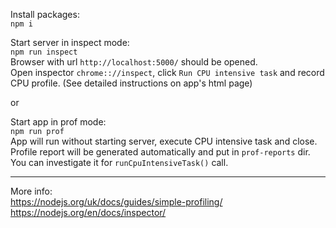 Install packages:  
 `npm i`

Start server in inspect mode:  
 `npm run inspect`  
Browser with url `http://localhost:5000/` should be opened.  
Open inspector `chrome:://inspect`, click `Run CPU intensive task` and record CPU profile.
(See detailed instructions on app's html page)

or

Start app in prof mode:  
 `npm run prof`  
App will run without starting server, execute CPU intensive task and close.
Profile report will be generated automatically and put in `prof-reports` dir.  
You can investigate it for `runCpuIntensiveTask()` call.

---

More info:  
https://nodejs.org/uk/docs/guides/simple-profiling/  
https://nodejs.org/en/docs/inspector/  

